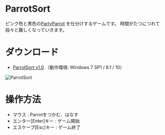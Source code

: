 # ParrotSort
ピンク色と黒色の[PartyParrot](https://cultofthepartyparrot.com/) を仕分けするゲームです。
時間がたつにつれて段々と難しくなっていきます。

# ダウンロード
- [ParrotSort v1.0](https://github.com/s1500729/ParrotSort/releases/download/v1.0/ParrotSort.zip) （動作環境: Windows 7 SP1 / 8.1 / 10）

![ParrotSort](screenshot.gif)

# 操作方法
- マウス : Parrotをつかむ、はなす
- エンター[Enter]キー : ゲーム開始
- エスケープ[Esc]キー : ゲーム終了

